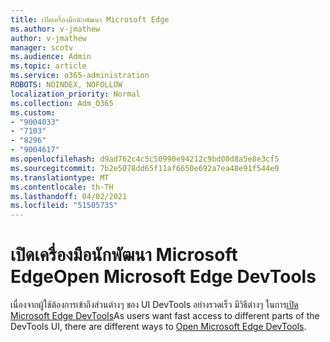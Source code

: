 ```yaml
---
title: เปิดเครื่องมือนักพัฒนา Microsoft Edge
ms.author: v-jmathew
author: v-jmathew
manager: scotv
ms.audience: Admin
ms.topic: article
ms.service: o365-administration
ROBOTS: NOINDEX, NOFOLLOW
localization_priority: Normal
ms.collection: Adm_O365
ms.custom:
- "9004033"
- "7103"
- "8296"
- "9004617"
ms.openlocfilehash: d9ad762c4c5c50990e94212c9bd00d8a5e8e3cf5
ms.sourcegitcommit: 7b2e5078dd65f11af6650e692a7ea48e91f544e0
ms.translationtype: MT
ms.contentlocale: th-TH
ms.lasthandoff: 04/02/2021
ms.locfileid: "51505735"
---
```

# <a name="open-microsoft-edge-devtools"></a><span data-ttu-id="299fe-102">เปิดเครื่องมือนักพัฒนา Microsoft Edge</span><span class="sxs-lookup"><span data-stu-id="299fe-102">Open Microsoft Edge DevTools</span></span>

<span data-ttu-id="299fe-103">เนื่องจากผู้ใช้ต้องการเข้าถึงส่วนต่างๆ ของ UI DevTools อย่างรวดเร็ว มีวิธีต่างๆ ในการ[เปิด Microsoft Edge DevTools](https://go.microsoft.com/fwlink/?linkid=2135152)</span><span class="sxs-lookup"><span data-stu-id="299fe-103">As users want fast access to different parts of the DevTools UI, there are different ways to [Open Microsoft Edge DevTools](https://go.microsoft.com/fwlink/?linkid=2135152).</span></span>
